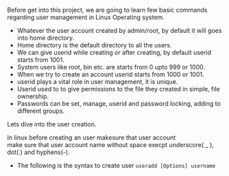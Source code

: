 Before get into this project, we are going to learn few basic commands
regarding user management in Linux Operating system.  

- Whatever the user account created by admin/root, by default it will goes into home directory.  
- Home directory is the default directory to all the users.
- We can give userid while creating or after creating, by default userid starts from 1001.
- System users like root, bin etc. are starts from 0 upto 999 or 1000.
- When we try to create an account userid starts from 1000 or 1001.
- userid plays a vital role in user management, it is unique.
- Userid used to to give permissions to the file they created in simple, file ownership.
- Passwords can be set, manage, userid and password locking, adding to different groups.

Lets dive into the user creation.

In linux before creating an user makesure that user account  
make sure that user account name without space execpt underscore( _ ), dot(.) and hyphens(-).
- The following is the syntax to create user
`useradd [Options] username`


